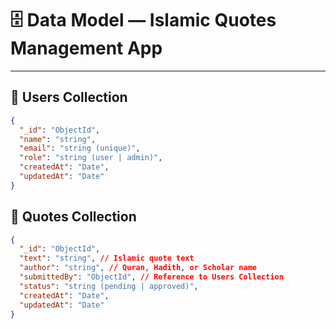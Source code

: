 # 🗄️ Data Model — Islamic Quotes Management App

---

## 📌 Users Collection

```json
{
  "_id": "ObjectId",
  "name": "string",
  "email": "string (unique)",
  "role": "string (user | admin)",
  "createdAt": "Date",
  "updatedAt": "Date"
}
```

## 📌 Quotes Collection

```json
{
  "_id": "ObjectId",
  "text": "string", // Islamic quote text
  "author": "string", // Quran, Hadith, or Scholar name
  "submittedBy": "ObjectId", // Reference to Users Collection
  "status": "string (pending | approved)",
  "createdAt": "Date",
  "updatedAt": "Date"
}
```
